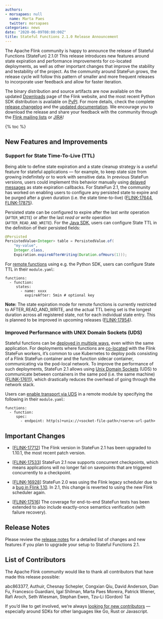 ```yaml
---
authors:
- morsapaes: null
  name: Marta Paes
  twitter: morsapaes
categories: news
date: "2020-06-09T08:00:00Z"
title: Stateful Functions 2.1.0 Release Announcement
---
```


The Apache Flink community is happy to announce the release of Stateful Functions (StateFun) 2.1.0! This release introduces new features around state expiration and performance improvements for co-located deployments, as well as other important changes that improve the stability and testability of the project. As the community around StateFun grows, the release cycle will follow this pattern of smaller and more frequent releases to incorporate user feedback and allow for faster iteration.

The binary distribution and source artifacts are now available on the updated [Downloads](https://flink.apache.org/downloads.html) page of the Flink website, and the most recent Python SDK distribution is available on [PyPI](https://pypi.org/project/apache-flink-statefun/). For more details, check the complete [release changelog](https://issues.apache.org/jira/secure/ReleaseNote.jspa?projectId=12315522&version=12347861) and the [updated documentation]({{site.DOCS_BASE_URL}}flink-statefun-docs-release-2.1/). We encourage you to download the release and share your feedback with the community through the [Flink mailing lists](https://flink.apache.org/community.html#mailing-lists) or [JIRA](https://issues.apache.org/jira/browse/FLINK-18016?jql=project%20%3D%20FLINK%20AND%20component%20%3D%20%22Stateful%20Functions%22%20ORDER%20BY%20priority%20DESC%2C%20updated%20DESC)!

{% toc %}


## New Features and Improvements

### Support for State Time-To-Live (TTL)

Being able to define state expiration and a state cleanup strategy is a useful feature for stateful applications — for example, to keep state size from growing indefinitely or to work with sensitive data. In previous StateFun versions, users could implement this behavior manually using [delayed messages]({{site.DOCS_BASE_URL}}flink-statefun-docs-release-2.0/sdk/java.html#sending-delayed-messages) as state expiration callbacks. For StateFun 2.1, the community has worked on enabling users to configure any persisted state to expire and be purged after a given duration (i.e. the state time-to-live) ([FLINK-17644](https://issues.apache.org/jira/browse/FLINK-17644), [FLINK-17875](https://issues.apache.org/jira/browse/FLINK-17875)).

Persisted state can be configured to expire after the last _write_ operation (``AFTER_WRITE``) or after the last _read or write_ operation (``AFTER_READ_AND_WRITE``). For the [Java SDK]({{site.DOCS_BASE_URL}}flink-statefun-docs-release-2.1/sdk/java.html#state-expiration), users can configure State TTL in the definition of their persisted fields:

```java
@Persisted
PersistedValue<Integer> table = PersistedValue.of(
    "my-value",
    Integer.class,
    Expiration.expireAfterWriting(Duration.ofHours(1)));
```

For [remote functions]({{site.DOCS_BASE_URL}}flink-statefun-docs-release-2.1/concepts/distributed_architecture.html#remote-functions) using e.g. the Python SDK, users can configure State TTL in their ``module.yaml``:

```
functions:
  - function:
     states:
       - name: xxxx
         expireAfter: 5min # optional key
```

<div class="alert alert-info">
	<b>Note:</b>
	The state expiration mode for remote functions is currently restricted to AFTER_READ_AND_WRITE, and the actual TTL being set is the longest duration across all registered state, not for each individual state entry. This is planned to be improved in upcoming releases (<a href="https://issues.apache.org/jira/browse/FLINK-17954">FLINK-17954</a>).
</div>

### Improved Performance with UNIX Domain Sockets (UDS)

Stateful functions can be [deployed in multiple ways]({{site.DOCS_BASE_URL}}flink-statefun-docs-release-2.1/concepts/distributed_architecture.html#deployment-styles-for-functions), even within the same application. For deployments where functions are [co-located]({{site.DOCS_BASE_URL}}flink-statefun-docs-release-2.1/concepts/distributed_architecture.html#co-located-functions) with the Flink StateFun workers, it’s common to use Kubernetes to deploy pods consisting of a Flink StateFun container and the function sidecar container, communicating via the pod-local network. To improve the performance of such deployments, StateFun 2.1 allows using [Unix Domain Sockets](https://troydhanson.github.io/network/Unix_domain_sockets.html) (UDS) to communicate between containers in the same pod (i.e. the same machine) ([FLINK-17611](https://issues.apache.org/jira/browse/FLINK-17611)), which drastically reduces the overhead of going through the network stack.

Users can [enable transport via UDS]({{site.DOCS_BASE_URL}}flink-statefun-docs-master/sdk/modules.html#defining-functions) in a remote module by specifying the following in their ``module.yaml``:

```
functions:
  - function:
     spec:
       - endpoint: http(s)+unix://<socket-file-path>/<serve-url-path>
```

## Important Changes

* [[FLINK-17712](https://issues.apache.org/jira/browse/FLINK-17712)] The Flink version in StateFun 2.1 has been upgraded to 1.10.1, the most recent patch version.

* [[FLINK-17533](https://issues.apache.org/jira/browse/FLINK-17533)] StateFun 2.1 now supports concurrent checkpoints, which means applications will no longer fail on savepoints that are triggered concurrently to a checkpoint.

* [[FLINK-16928](https://issues.apache.org/jira/browse/FLINK-16928)] StateFun 2.0 was using the Flink legacy scheduler due to a [bug in Flink 1.10](https://issues.apache.org/jira/browse/FLINK-16927). In 2.1, this change is reverted to using the new Flink scheduler again.

* [[FLINK-17516](https://issues.apache.org/jira/browse/FLINK-17516)] The coverage for end-to-end StateFun tests has been extended to also include exactly-once semantics verification (with failure recovery).

## Release Notes

Please review the [release notes](https://issues.apache.org/jira/secure/ReleaseNote.jspa?projectId=12315522&version=12347861) for a detailed list of changes and new features if you plan to upgrade your setup to Stateful Functions 2.1.

## List of Contributors

The Apache Flink community would like to thank all contributors that have made this release possible:

abc863377, Authuir, Chesnay Schepler, Congxian Qiu, David Anderson, Dian Fu, Francesco Guardiani, Igal Shilman, Marta Paes Moreira, Patrick Wiener, Rafi Aroch, Seth Wiesman, Stephan Ewen, Tzu-Li (Gordon) Tai

If you’d like to get involved, we’re always [looking for new contributors](https://github.com/apache/flink-statefun#contributing) — especially around SDKs for other languages like Go, Rust or Javascript.